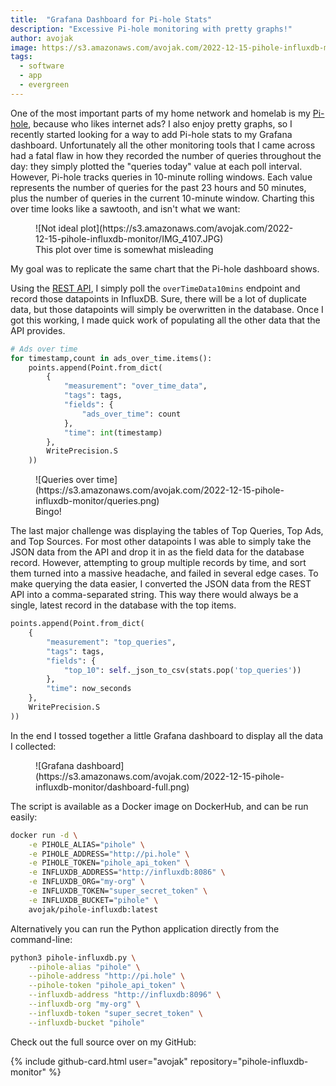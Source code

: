 ```yaml
---
title:  "Grafana Dashboard for Pi-hole Stats"
description: "Excessive Pi-hole monitoring with pretty graphs!"
author: avojak
image: https://s3.amazonaws.com/avojak.com/2022-12-15-pihole-influxdb-monitor/dashboard.png
tags:
  - software
  - app
  - evergreen
---
```


One of the most important parts of my home network and homelab is my [Pi-hole](https://pi-hole.net), because who likes internet ads?
I also enjoy pretty graphs, so I recently started looking for a way to add Pi-hole stats to my Grafana dashboard. Unfortunately all
the other monitoring tools that I came across had a fatal flaw in how they recorded the number of queries throughout the day:
they simply plotted the "queries today" value at each poll interval. However, Pi-hole tracks queries in 10-minute rolling windows.
Each value represents the number of queries for the past 23 hours and 50 minutes, plus the number of queries in the current 10-minute
window. Charting this over time looks like a sawtooth, and isn't what we want:

<figure class="constrained" markdown=1>
![Not ideal plot](https://s3.amazonaws.com/avojak.com/2022-12-15-pihole-influxdb-monitor/IMG_4107.JPG)
<figcaption>This plot over time is somewhat misleading</figcaption>
</figure>

My goal was to replicate the same chart that the Pi-hole dashboard shows.

Using the [REST API](https://discourse.pi-hole.net/t/pi-hole-api/1863), I simply poll the `overTimeData10mins` endpoint and record those
datapoints in InfluxDB. Sure, there will be a lot of duplicate data, but those datapoints will simply be overwritten in the database.
Once I got this working, I made quick work of populating all the other data that the API provides.

```python
# Ads over time
for timestamp,count in ads_over_time.items():
    points.append(Point.from_dict(
        {
            "measurement": "over_time_data",
            "tags": tags,
            "fields": {
                "ads_over_time": count
            },
            "time": int(timestamp)
        },
        WritePrecision.S
    ))
```

<figure class="constrained" markdown=1>
![Queries over time](https://s3.amazonaws.com/avojak.com/2022-12-15-pihole-influxdb-monitor/queries.png)
<figcaption>Bingo!</figcaption>
</figure>

The last major challenge was displaying the tables of Top Queries, Top Ads, and Top Sources. For most other datapoints I was able to simply
take the JSON data from the API and drop it in as the field data for the database record. However, attempting to group multiple records by time,
and sort them turned into a massive headache, and failed in several edge cases. 
To make querying the data easier, I converted the JSON data from the REST API into a comma-separated 
string. This way there would always be a single, latest record in the database with the top items.

```python
points.append(Point.from_dict(
    {
        "measurement": "top_queries",
        "tags": tags,
        "fields": {
            "top_10": self._json_to_csv(stats.pop('top_queries'))
        },
        "time": now_seconds
    },
    WritePrecision.S
))
```

In the end I tossed together a little Grafana dashboard to display all the data I collected:

<figure class="constrained" markdown=1>
![Grafana dashboard](https://s3.amazonaws.com/avojak.com/2022-12-15-pihole-influxdb-monitor/dashboard-full.png)
</figure>

The script is available as a Docker image on DockerHub, and can be run easily:

```bash
docker run -d \
    -e PIHOLE_ALIAS="pihole" \
    -e PIHOLE_ADDRESS="http://pi.hole" \
    -e PIHOLE_TOKEN="pihole_api_token" \
    -e INFLUXDB_ADDRESS="http://influxdb:8086" \
    -e INFLUXDB_ORG="my-org" \
    -e INFLUXDB_TOKEN="super_secret_token" \
    -e INFLUXDB_BUCKET="pihole" \
    avojak/pihole-influxdb:latest
```

Alternatively you can run the Python application directly from the command-line:

```bash
python3 pihole-influxdb.py \
    --pihole-alias "pihole" \
    --pihole-address "http://pi.hole" \
    --pihole-token "pihole_api_token" \
    --influxdb-address "http://influxdb:8096" \
    --influxdb-org "my-org" \
    --influxdb-token "super_secret_token" \
    --influxdb-bucket "pihole"
```

Check out the full source over on my GitHub:

{% include github-card.html
  user="avojak"
  repository="pihole-influxdb-monitor"
%}